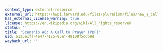 ```yaml
---
content_type: external-resource
external_url: https://hwpi.harvard.edu/files/pluralism/files/new_a_call_to_prayer_a.pdf
has_external_license_warning: true
license: https://en.wikipedia.org/wiki/All_rights_reserved
status: ''
title: 'Scenario #6: A Call to Prayer (PDF)'
uid: 61a5e1fa-4e47-4125-95ef-49108f5cdb9d
wayback_url: ''
---
```

